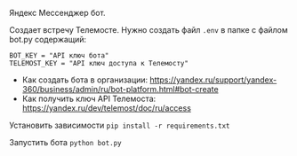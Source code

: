 Яндекс Мессенджер бот.

Создает встречу Телемосте.
Нужно создать файл ```.env``` в папке с файлом bot.py содержащий:

```env
BOT_KEY = "API ключ бота"
TELEMOST_KEY = "API ключ доступа к Телемосту"
```

* Как создать бота в организации: https://yandex.ru/support/yandex-360/business/admin/ru/bot-platform.html#bot-create
* Как получить ключ API Телемоста: https://yandex.ru/dev/telemost/doc/ru/access

Установить зависимости
```pip install -r requirements.txt```

Запустить бота
```python bot.py```